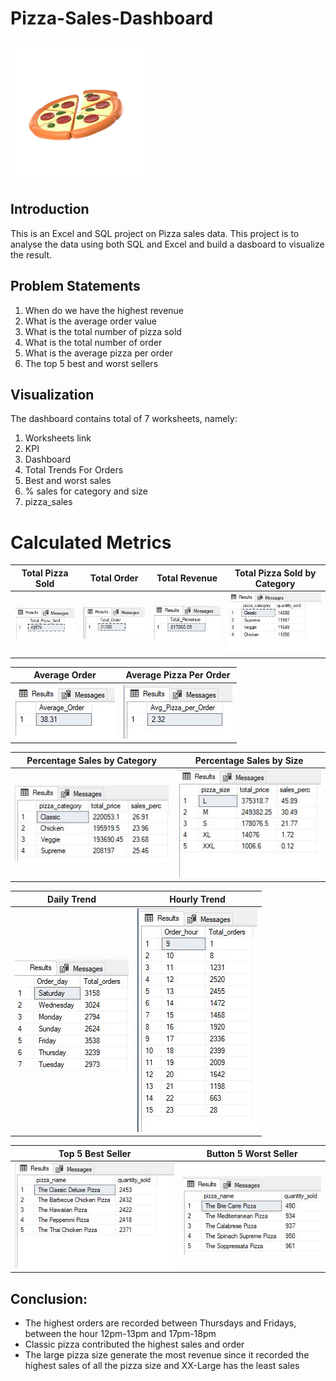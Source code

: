 # Pizza-Sales-Dashboard
![](pizza.png)
## Introduction 
This is an Excel and SQL project on Pizza sales data. This project is to analyse the data using both 
SQL and Excel and build a dasboard to visualize the result. 
## Problem Statements
1. When do we have the highest revenue
2. What is the average order value
3. What is the total number of pizza sold
4. What is the total number of order
5. What is the average pizza per order
6. The top 5 best and worst sellers
## Visualization
The dashboard contains total of 7 worksheets, namely:
1. Worksheets link
2. KPI
3. Dashboard
4. Total Trends For Orders
5. Best and worst sales
6. % sales for category and size
7. pizza_sales
# Calculated Metrics
Total Pizza Sold|Total Order|Total Revenue |Total Pizza Sold by Category
:------: | :------: | :--------: | :--------:
![](Total_pizza_sold.JPG)|![](Total_order.JPG)|![](Total_revenue.JPG)|![](total_pizza_sold_by_category.JPG)


Average Order|Average Pizza Per Order
:-: | :-:|
![](Average_order.JPG)|![](Average_pizza_perorder.JPG)


Percentage Sales by Category | Percentage Sales by Size
:-: | :-:|
![](percentage_sale_by_category.JPG)|![](percentage_sales_by_size.JPG)


Daily Trend | Hourly Trend
:-: | :-:|
![](Daily_trend.JPG)|![](Hourly_trend.JPG)

Top 5 Best Seller | Button 5 Worst Seller
:----: | :----:|
![](top5_best_pizza.JPG)|![](Buttom_5_worst_sellers.JPG)

## Conclusion:
- The highest orders are recorded between Thursdays and Fridays, between the hour 12pm-13pm and 17pm-18pm
- Classic pizza contributed the highest sales and order
- The large pizza size generate the most revenue since it recorded the highest sales of all the pizza size and XX-Large has the least sales
